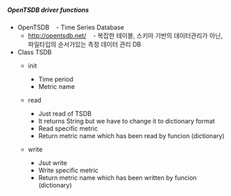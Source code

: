##### OpenTSDB driver functions
  - OpenTSDB
    - Time Series Database
    - http://opentsdb.net/
    - 복잡한 테이블, 스키마 기반의 데이터관리가 아닌, 파일타입의 순서가있는 측정 데이터 관리 DB
    
  - Class TSDB
    - init
      - Time period
      - Metric name

    - read
      - Just read of TSDB
      - It returns String but we have to change it to dictionary format
      - Read specific metric
      - Return metric name which has been read by funcion (dictionary)

    - write
      - Jsut write
      - Write specific metric
      - Return metric name which has been written by funcion (dictionary)
